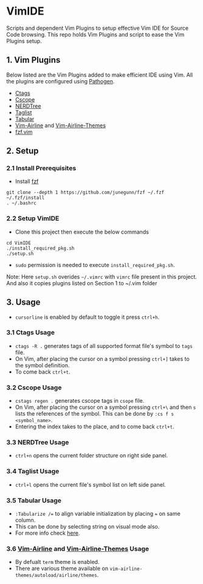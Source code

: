 # VimIDE
Scripts and dependent Vim Plugins to setup effective Vim IDE for Source Code browsing. This repo
holds Vim Plugins and script to ease the Vim Plugins setup.

## 1. Vim Plugins
Below listed are the Vim Plugins added to make efficient IDE using Vim. All the plugins are
configured using [Pathogen](https://github.com/tpope/vim-pathogen).
- [Ctags](https://launchpad.net/ubuntu/+source/exuberant-ctags)
- [Cscope](http://cscope.sourceforge.net/cscope_maps.vim)
- [NERDTree](https://github.com/scrooloose/nerdtree)
- [Taglist](https://github.com/vim-scripts/taglist.vim)
- [Tabular](https://github.com/godlygeek/tabular)
- [Vim-Airline](https://github.com/vim-airline/vim-airline) and
[Vim-Airline-Themes](https://github.com/vim-airline/vim-airline-themes)
- [fzf.vim](https://github.com/junegunn/fzf.vim)

## 2. Setup
### 2.1 Install Prerequisites
- Install [fzf](https://github.com/junegunn/fzf)
```
git clone --depth 1 https://github.com/junegunn/fzf ~/.fzf
~/.fzf/install
. ~/.bashrc
```

### 2.2 Setup VimIDE
- Clone this project then execute the below commands
```
cd VimIDE
./install_required_pkg.sh
./setup.sh
```
- `sudo` permission is needed to execute `install_required_pkg.sh`.

Note: Here `setup.sh` overides `~/.vimrc` with `vimrc` file present in this
project. And also it copies plugins listed on Section 1 to ~/.vim folder

## 3. Usage

- `cursorline` is enabled by default to toggle it press `ctrl+h`.

### 3.1 Ctags Usage
- `ctags -R .` generates tags of all supported format file's symbol to `tags`
file.
- On Vim, after placing the cursor on a symbol pressing `ctrl+]` takes to the
symbol definition.
- To come back `ctrl+t`.

### 3.2 Cscope Usage
- `cstags regen .` generates cscope tags in `csope` file.
- On Vim, after placing the cursor on a symbol pressing `ctrl+\` and then `s`
lists the references
of the symbol. This can be done by `:cs f s <symbol_name>`.
- Entering the index takes to the place, and to come back `ctrl+t`.

### 3.3 NERDTree Usage
- `ctrl+n` opens the current folder structure on right side panel.

### 3.4 Taglist Usage
- `ctrl+l` opens the current file's symbol list on left side panel.

### 3.5 Tabular Usage
- `:Tabularize /=` to align variable initialization by placing `=` on same
column.
- This can be done by selecting string on visual mode also.
- For more info check
[here](http://vimcasts.org/episodes/aligning-text-with-tabular-vim/).

### 3.6 [Vim-Airline](https://github.com/vim-airline/vim-airline) and [Vim-Airline-Themes](https://github.com/vim-airline/vim-airline-themes) Usage
- By defualt `term` theme is enabled.
- There are various theme available on `vim-airline-themes/autoload/airline/themes`.
